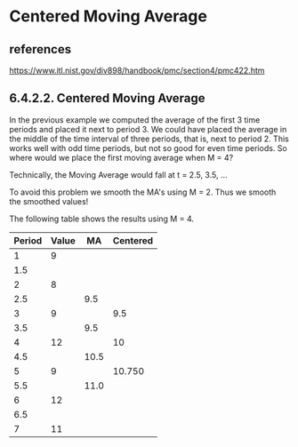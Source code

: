 # Centered Moving Average

## references

<https://www.itl.nist.gov/div898/handbook/pmc/section4/pmc422.htm>

## 6.4.2.2. Centered Moving Average

In the previous example we computed the average of the first 3 time periods and placed it next to period 3. We could have placed the average in the middle of the time interval of three periods, that is, next to period 2. This works well with odd time periods, but not so good for even time periods. So where would we place the first moving average when M = 4?

Technically, the Moving Average would fall at t = 2.5, 3.5, ...

To avoid this problem we smooth the MA's using M = 2. Thus we smooth the smoothed values!

The following table shows the results using M = 4.

| Period        | Value | MA   | Centered |
|---------------|-------|------|----------|
| 1             | 9     |      |          |
| 1.5           |       |      |          |
| 2             | 8     |      |          |
| 2.5           |       | 9.5  |          |
| 3             | 9     |      | 9.5      |
| 3.5           |       | 9.5  |          |
| 4             | 12    |      | 10       |
| 4.5           |       | 10.5 |          |
| 5             | 9     |      | 10.750   |
| 5.5           |       | 11.0 |          |
| 6             | 12    |      |          |
| 6.5           |       |      |          |
| 7             | 11    |      |          |
